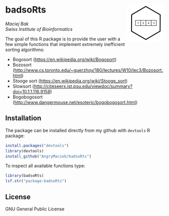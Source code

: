 # badsoRts <img src='man/figures/logo.png' align="right" height="120" />
*Maciej Bak*  
*Swiss Institute of Bioinformatics*

<!-- badges: start -->
<!-- badges: end -->

The goal of this R package is to provide the user with a few simple functions
that implement extremely inefficient sorting algorithms:

* Bogosort (https://en.wikipedia.org/wiki/Bogosort)
* Bozosort (http://www.cs.toronto.edu/~guerzhoy/180/lectures/W10/lec3/Bozosort.html)
* Stooge sort (https://en.wikipedia.org/wiki/Stooge_sort)
* Slowsort (http://citeseerx.ist.psu.edu/viewdoc/summary?doi=10.1.1.116.9158)
* Bogobogosort (http://www.dangermouse.net/esoteric/bogobogosort.html)


## Installation

The package can be installed directly from my github with `devtools` R package:

``` r
install.packages("devtools")
library(devtools)
install_github("AngryMaciek/badsoRts")
```

To inspect all available functions type:

``` r
library(badsoRts)
lsf.str("package:badsoRts")
```


## License

GNU General Public License
